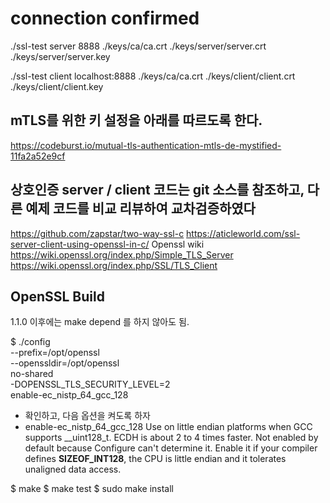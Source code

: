 # connection confirmed

./ssl-test server 8888 ./keys/ca/ca.crt ./keys/server/server.crt ./keys/server/server.key

./ssl-test client localhost:8888 ./keys/ca/ca.crt ./keys/client/client.crt ./keys/client/client.key


## mTLS를 위한 키 설정을 아래를 따르도록 한다.
https://codeburst.io/mutual-tls-authentication-mtls-de-mystified-11fa2a52e9cf

## 상호인증 server / client 코드는 git 소스를 참조하고,  다른 예제 코드를 비교 리뷰하여 교차검증하였다
https://github.com/zapstar/two-way-ssl-c
https://aticleworld.com/ssl-server-client-using-openssl-in-c/
Openssl wiki
https://wiki.openssl.org/index.php/Simple_TLS_Server
https://wiki.openssl.org/index.php/SSL/TLS_Client


## OpenSSL Build
1.1.0 이후에는 make depend 를 하지 않아도 됨.  

$ ./config \
--prefix=/opt/openssl \
--openssldir=/opt/openssl \
no-shared \
-DOPENSSL_TLS_SECURITY_LEVEL=2 \
enable-ec_nistp_64_gcc_128

- 확인하고, 다음 옵션을 켜도록 하자 
- enable-ec_nistp_64_gcc_128	Use on little endian platforms when GCC supports __uint128_t. ECDH is about 2 to 4 times faster. Not enabled by default because Configure can't determine it. Enable it if your compiler defines __SIZEOF_INT128__, the CPU is little endian and it tolerates unaligned data access.


$ make
$ make test
$ sudo make install
